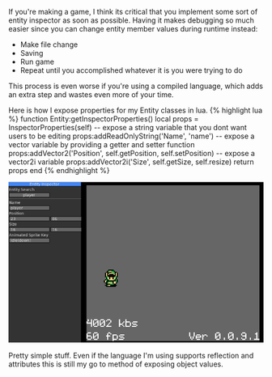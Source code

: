 ---
---
If you're making a game, I think its critical that you implement some sort of entity inspector as soon as possible. Having it makes debugging so much easier since you can change entity member values during runtime instead:

* Make file change
* Saving
* Run game
* Repeat until you accomplished whatever it is you were trying to do    

This process is even worse if you're using a compiled language, which adds an extra step and wastes even more of your time.

Here is how I expose properties for my Entity classes in lua.
{% highlight lua %}
function Entity:getInspectorProperties()
  local props = InspectorProperties(self)
  -- expose a string variable that you dont want users to be editing
  props:addReadOnlyString('Name', 'name')
  -- expose a vector variable by providing a getter and setter function
  props:addVector2('Position', self.getPosition, self.setPosition)
  -- expose a vector2i variable
  props:addVector2i('Size', self.getSize, self.resize)
  return props
end
{% endhighlight %}

![Entity Inspector in game screenshot](/assets/images/entity_inspector.png)  

Pretty simple stuff. Even if the language I'm using supports reflection and attributes this is still my 
go to method of exposing object values.
